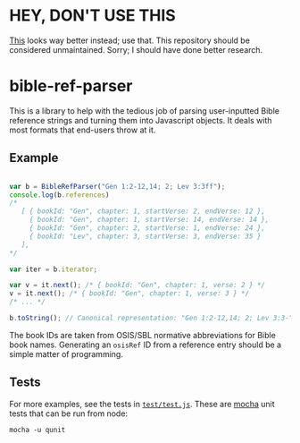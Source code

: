 HEY, DON'T USE THIS
===================

<a
href="https://github.com/openbibleinfo/Bible-Passage-Reference-Parser">This</a>
looks way better instead; use that. This repository should be considered
unmaintained. Sorry; I should have done better research.

 
bible-ref-parser
================

This is a library to help with the tedious job of parsing user-inputted Bible reference strings and turning them into Javascript objects. It deals with most formats that end-users throw at it.

Example
-------

```javascript

var b = BibleRefParser("Gen 1:2-12,14; 2; Lev 3:3ff");
console.log(b.references)
/*
   [ { bookId: "Gen", chapter: 1, startVerse: 2, endVerse: 12 },
     { bookId: "Gen", chapter: 1, startVerse: 14, endVerse: 14 },
     { bookId: "Gen", chapter: 2, startVerse: 1, endVerse: 24 },
     { bookId: "Lev", chapter: 3, startVerse: 3, endVerse: 35 }
   ],
*/

var iter = b.iterator;

var v = it.next(); /* { bookId: "Gen", chapter: 1, verse: 2 } */
v = it.next(); /* { bookId: "Gen", chapter: 1, verse: 3 } */
/* ... */

b.toString(); // Canonical representation: "Gen 1:2-12,14; 2; Lev 3:3-"
```

The book IDs are taken from OSIS/SBL normative abbreviations for Bible book names. Generating an `osisRef` ID from a reference entry should be a simple matter of programming.

Tests
-----

For more examples, see the tests in <a href="test/test.js">`test/test.js`</a>. These are <a href="http://visionmedia.github.io/mocha/">mocha</a> unit tests that can be run from node:

    mocha -u qunit
